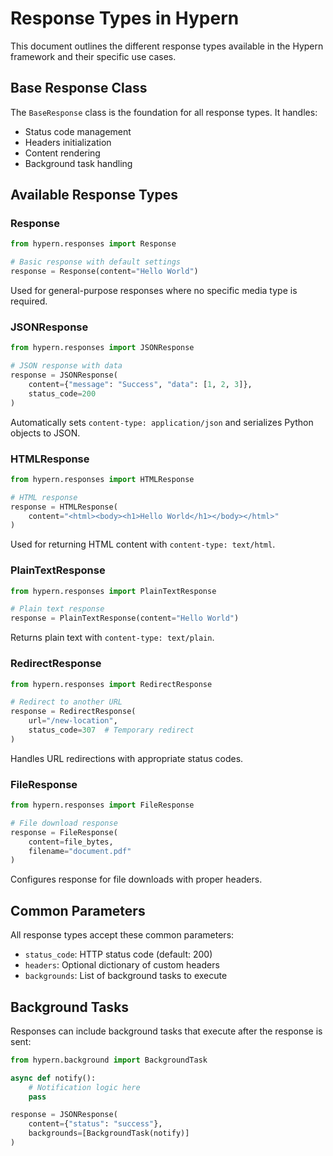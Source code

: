 # Response Types in Hypern

This document outlines the different response types available in the Hypern framework and their specific use cases.

## Base Response Class

The `BaseResponse` class is the foundation for all response types. It handles:
- Status code management
- Headers initialization
- Content rendering
- Background task handling

## Available Response Types

### Response
```python
from hypern.responses import Response

# Basic response with default settings
response = Response(content="Hello World")
```
Used for general-purpose responses where no specific media type is required.

### JSONResponse
```python
from hypern.responses import JSONResponse

# JSON response with data
response = JSONResponse(
    content={"message": "Success", "data": [1, 2, 3]},
    status_code=200
)
```
Automatically sets `content-type: application/json` and serializes Python objects to JSON.

### HTMLResponse
```python
from hypern.responses import HTMLResponse

# HTML response
response = HTMLResponse(
    content="<html><body><h1>Hello World</h1></body></html>"
)
```
Used for returning HTML content with `content-type: text/html`.

### PlainTextResponse
```python
from hypern.responses import PlainTextResponse

# Plain text response
response = PlainTextResponse(content="Hello World")
```
Returns plain text with `content-type: text/plain`.

### RedirectResponse
```python
from hypern.responses import RedirectResponse

# Redirect to another URL
response = RedirectResponse(
    url="/new-location",
    status_code=307  # Temporary redirect
)
```
Handles URL redirections with appropriate status codes.

### FileResponse
```python
from hypern.responses import FileResponse

# File download response
response = FileResponse(
    content=file_bytes,
    filename="document.pdf"
)
```
Configures response for file downloads with proper headers.

## Common Parameters

All response types accept these common parameters:
- `status_code`: HTTP status code (default: 200)
- `headers`: Optional dictionary of custom headers
- `backgrounds`: List of background tasks to execute

## Background Tasks

Responses can include background tasks that execute after the response is sent:
```python
from hypern.background import BackgroundTask

async def notify():
    # Notification logic here
    pass

response = JSONResponse(
    content={"status": "success"},
    backgrounds=[BackgroundTask(notify)]
)
```